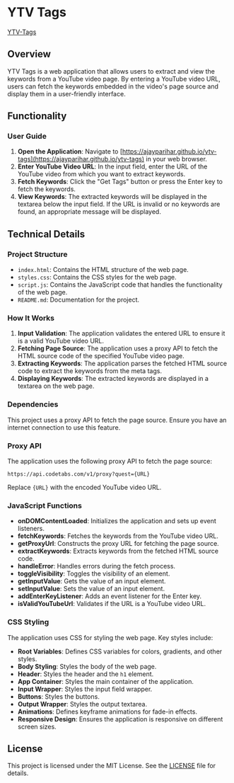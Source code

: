 # YTV Tags

[YTV-Tags](https://ajayparihar.github.io/ytv-tags)

## Overview

YTV Tags is a web application that allows users to extract and view the keywords from a YouTube video page. By entering a YouTube video URL, users can fetch the keywords embedded in the video's page source and display them in a user-friendly interface.

## Functionality

### User Guide

1. **Open the Application**: Navigate to [https://ajayparihar.github.io/ytv-tags](https://ajayparihar.github.io/ytv-tags) in your web browser.
2. **Enter YouTube Video URL**: In the input field, enter the URL of the YouTube video from which you want to extract keywords.
3. **Fetch Keywords**: Click the "Get Tags" button or press the Enter key to fetch the keywords.
4. **View Keywords**: The extracted keywords will be displayed in the textarea below the input field. If the URL is invalid or no keywords are found, an appropriate message will be displayed.

## Technical Details

### Project Structure

- `index.html`: Contains the HTML structure of the web page.
- `styles.css`: Contains the CSS styles for the web page.
- `script.js`: Contains the JavaScript code that handles the functionality of the web page.
- `README.md`: Documentation for the project.

### How It Works

1. **Input Validation**: The application validates the entered URL to ensure it is a valid YouTube video URL.
2. **Fetching Page Source**: The application uses a proxy API to fetch the HTML source code of the specified YouTube video page.
3. **Extracting Keywords**: The application parses the fetched HTML source code to extract the keywords from the meta tags.
4. **Displaying Keywords**: The extracted keywords are displayed in a textarea on the web page.

### Dependencies

This project uses a proxy API to fetch the page source. Ensure you have an internet connection to use this feature.

### Proxy API

The application uses the following proxy API to fetch the page source:

```
https://api.codetabs.com/v1/proxy?quest={URL}
```

Replace `{URL}` with the encoded YouTube video URL.

### JavaScript Functions

- **onDOMContentLoaded**: Initializes the application and sets up event listeners.
- **fetchKeywords**: Fetches the keywords from the YouTube video URL.
- **getProxyUrl**: Constructs the proxy URL for fetching the page source.
- **extractKeywords**: Extracts keywords from the fetched HTML source code.
- **handleError**: Handles errors during the fetch process.
- **toggleVisibility**: Toggles the visibility of an element.
- **getInputValue**: Gets the value of an input element.
- **setInputValue**: Sets the value of an input element.
- **addEnterKeyListener**: Adds an event listener for the Enter key.
- **isValidYouTubeUrl**: Validates if the URL is a YouTube video URL.

### CSS Styling

The application uses CSS for styling the web page. Key styles include:

- **Root Variables**: Defines CSS variables for colors, gradients, and other styles.
- **Body Styling**: Styles the body of the web page.
- **Header**: Styles the header and the `h1` element.
- **App Container**: Styles the main container of the application.
- **Input Wrapper**: Styles the input field wrapper.
- **Buttons**: Styles the buttons.
- **Output Wrapper**: Styles the output textarea.
- **Animations**: Defines keyframe animations for fade-in effects.
- **Responsive Design**: Ensures the application is responsive on different screen sizes.

## License

This project is licensed under the MIT License. See the [LICENSE](./LICENSE) file for details.

